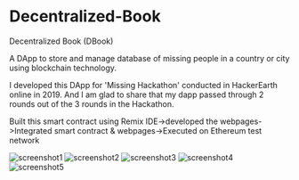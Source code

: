 # Decentralized-Book
 Decentralized Book (DBook)

A DApp to store and manage database of missing people in a country or city using blockchain technology.

I developed this DApp for 'Missing Hackathon' conducted in HackerEarth online in 2019. And I am glad to share that my dapp passed through 2 rounds out of the 3 rounds in the Hackathon.

Built this smart contract using Remix IDE->developed the webpages->Integrated smart contract & webpages->Executed on Ethereum test network

![screenshot1](https://user-images.githubusercontent.com/37250413/101239945-be344380-3711-11eb-96c2-8e8b56fe9d00.jpg)
![screenshot2](https://user-images.githubusercontent.com/37250413/101239947-bffe0700-3711-11eb-9329-9abd933aaddf.jpg)
![screenshot3](https://user-images.githubusercontent.com/37250413/101240000-3f8bd600-3712-11eb-9dd9-05be87e63980.jpg)
![screenshot4](https://user-images.githubusercontent.com/37250413/101240001-41559980-3712-11eb-83dd-6464f08980d2.jpg)
![screenshot5](https://user-images.githubusercontent.com/37250413/101240002-4286c680-3712-11eb-9033-8958e438900f.jpg)

